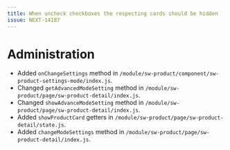 ```yaml
---
title: When uncheck checkboxes the respecting cards should be hidden
issue: NEXT-14187
---
```

# Administration
* Added `onChangeSettings` method in `/module/sw-product/component/sw-product-settings-mode/index.js`.
* Changed `getAdvancedModeSetting` method in `/module/sw-product/page/sw-product-detail/index.js`.
* Changed `showAdvanceModeSetting` method in `/module/sw-product/page/sw-product-detail/index.js`.
* Added `showProductCard` getters in `/module/sw-product/page/sw-product-detail/state.js`.
* Added `changeModeSettings` method in `/module/sw-product/page/sw-product-detail/index.js`.
